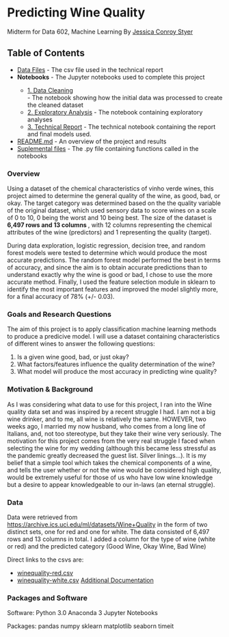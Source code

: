 # Predicting Wine Quality
Midterm for Data 602, Machine Learning
By <a href="https://github.com/Jcc329">Jessica Conroy Styer</a>

## Table of Contents

<ul>
  <li><a href="https://github.com/Jcc329/Select-the-best-Wine-Predicting-wine-quality/tree/main/Data%20Files">Data Files</a> - The csv file used in the technical report</li>
  <li><b>Notebooks</b> - The Jupyter notebooks used to complete this project</li>
  <ul>
    <li><a href="https://github.com/Jcc329/Select-the-best-Wine-Predicting-wine-quality/blob/main/Jupyter%20Notebooks/Project%201%20Initial%20Data%20Cleaning.ipynb">1. Data Cleaning</a></li> - The notebook showing how the initial data was processed to create the cleaned dataset
    <li><a href="https://github.com/Jcc329/Select-the-best-Wine-Predicting-wine-quality/blob/main/Jupyter%20Notebooks/Project%201%20Exploratory%20Analysis.ipynb">2. Exploratory Analysis</a> - The notebook containing exploratory analyses </li>
    <li><a href="https://github.com/Jcc329/Select-the-best-Wine-Predicting-wine-quality/blob/main/Jupyter%20Notebooks/Project%201%20Technical%20Report.ipynb">3. Technical Report</a> - The technical notebook containing the report and final models used.</li>
  </ul>
  <li><a href="https://github.com/Jcc329/Select-the-best-Wine-Predicting-wine-quality/blob/main/README.md">README.md</a> - An overview of the project and results</li> 
  <li><a href="https://github.com/Jcc329/Select-the-best-Wine-Predicting-wine-quality/tree/main/Supplemental%20Files">Suplemental files</a> - The .py file containing functions called in the notebooks</li>
</ul>

### Overview

Using a dataset of the chemical characteristics of vinho verde wines, this project aimed to determine the general quality of the wine, as good, bad, or okay. The target category was determined based on the the quality variable of the original dataset, which used sensory data to score wines on a scale of 0 to 10, 0 being the worst and 10 being best. The size of the dataset is <b> 6,497 rows and 13 columns </b>, with 12 columns representing the chemical attributes of the wine (predictors) and 1 representing the quality (target).

During data exploration, logistic regression, decision tree, and random forest models were tested to determine which would produce the most accurate predictions. The random forest model performed the best in terms of accuracy, and since the aim is to obtain accurate predictions than to understand exactly why the wine is good or bad, I chose to use the more accurate method. Finally, I used the feature selection module in sklearn to identify the most important features and improved the model slightly more, for a final accuracy of 78% (+/- 0.03).

### Goals and Research Questions
The aim of this project is to apply classification machine learning methods to produce a predicive model. I will use a dataset containing characteristics of different wines to answer the following questions:

1. Is a given wine good, bad, or just okay? 
2. What factors/features influence the quality determination of the wine?
3. What model will produce the most accuracy in predicting wine quality?

### Motivation & Background

As I was considering what data to use for this project, I ran into the Wine quality data set and was inspired by a recent struggle I had. I am not a big wine drinker, and to me, all wine is relatively the same. HOWEVER, two weeks ago, I married my now husband, who comes from a long line of Italians, and, not too stereotype, but they take their wine very seriously. The motivation for this project comes from the very real struggle I faced when selecting the wine for my wedding (although this became less stressful as the pandemic greatly decreased the guest list. Silver linings...). It is my belief that a simple tool which takes the chemical components of a wine, and tells the user whether or not the wine would be considered high quality, would be extremely useful for those of us who have low wine knowledge but a desire to appear knowledgeable to our in-laws (an eternal struggle). 

### Data

Data were retrieved from https://archive.ics.uci.edu/ml/datasets/Wine+Quality in the form of two distinct sets, one for red and one for white. The data consisted of 6,497 rows and 13 columns in total. I added a column for the type of wine (white or red) and the predicted category (Good Wine, Okay Wine, Bad Wine) 

Direct links to the csvs are: 
- <a href='https://archive.ics.uci.edu/ml/machine-learning-databases/wine-quality/winequality-red.csv'>winequality-red.csv</a>
- <a href="https://archive.ics.uci.edu/ml/machine-learning-databases/wine-quality/winequality-white.csv">winequality-white.csv</a>
<a href="https://archive.ics.uci.edu/ml/machine-learning-databases/wine-quality/winequality.names">Additional Documentation</a>

### Packages and Software
Software:
Python 3.0
Anaconda 3
Jupyter Notebooks

Packages:
pandas
numpy
sklearn
matplotlib
seaborn
timeit
